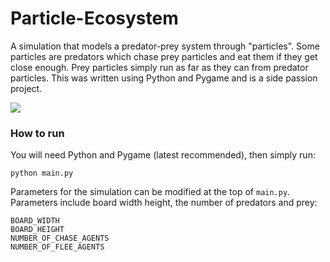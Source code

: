 # Particle-Ecosystem

A simulation that models a predator-prey system through "particles". Some particles are predators which chase prey particles and eat them if they get close enough. Prey particles simply run as far as they can from predator particles. This was written using Python and Pygame and is a side passion project.

![](./particle-ecosystem.gif)

### How to run

You will need Python and Pygame (latest recommended), then simply run:

```
python main.py
```

Parameters for the simulation can be modified at the top of `main.py`. Parameters include board width height, the number of predators and prey:

```
BOARD_WIDTH
BOARD_HEIGHT
NUMBER_OF_CHASE_AGENTS
NUMBER_OF_FLEE_AGENTS
```
